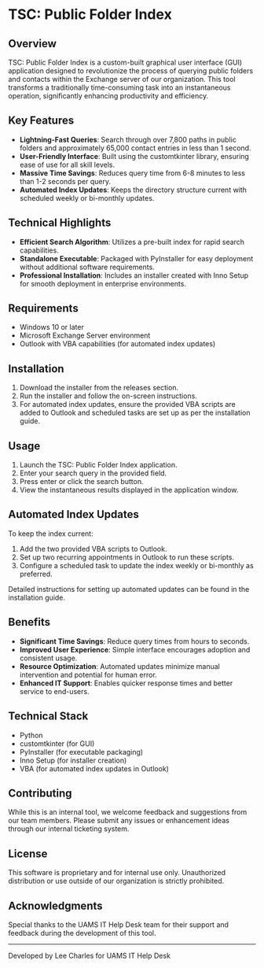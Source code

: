 # TSC: Public Folder Index

## Overview

TSC: Public Folder Index is a custom-built graphical user interface (GUI) application designed to revolutionize the process of querying public folders and contacts within the Exchange server of our organization. This tool transforms a traditionally time-consuming task into an instantaneous operation, significantly enhancing productivity and efficiency.

## Key Features

- **Lightning-Fast Queries**: Search through over 7,800 paths in public folders and approximately 65,000 contact entries in less than 1 second.
- **User-Friendly Interface**: Built using the customtkinter library, ensuring ease of use for all skill levels.
- **Massive Time Savings**: Reduces query time from 6-8 minutes to less than 1-2 seconds per query.
- **Automated Index Updates**: Keeps the directory structure current with scheduled weekly or bi-monthly updates.

## Technical Highlights

- **Efficient Search Algorithm**: Utilizes a pre-built index for rapid search capabilities.
- **Standalone Executable**: Packaged with PyInstaller for easy deployment without additional software requirements.
- **Professional Installation**: Includes an installer created with Inno Setup for smooth deployment in enterprise environments.

## Requirements

- Windows 10 or later
- Microsoft Exchange Server environment
- Outlook with VBA capabilities (for automated index updates)

## Installation

1. Download the installer from the releases section.
2. Run the installer and follow the on-screen instructions.
3. For automated index updates, ensure the provided VBA scripts are added to Outlook and scheduled tasks are set up as per the installation guide.

## Usage

1. Launch the TSC: Public Folder Index application.
2. Enter your search query in the provided field.
3. Press enter or click the search button.
4. View the instantaneous results displayed in the application window.

## Automated Index Updates

To keep the index current:

1. Add the two provided VBA scripts to Outlook.
2. Set up two recurring appointments in Outlook to run these scripts.
3. Configure a scheduled task to update the index weekly or bi-monthly as preferred.

Detailed instructions for setting up automated updates can be found in the installation guide.

## Benefits

- **Significant Time Savings**: Reduce query times from hours to seconds.
- **Improved User Experience**: Simple interface encourages adoption and consistent usage.
- **Resource Optimization**: Automated updates minimize manual intervention and potential for human error.
- **Enhanced IT Support**: Enables quicker response times and better service to end-users.

## Technical Stack

- Python
- customtkinter (for GUI)
- PyInstaller (for executable packaging)
- Inno Setup (for installer creation)
- VBA (for automated index updates in Outlook)

## Contributing

While this is an internal tool, we welcome feedback and suggestions from our team members. Please submit any issues or enhancement ideas through our internal ticketing system.

## License

This software is proprietary and for internal use only. Unauthorized distribution or use outside of our organization is strictly prohibited.

## Acknowledgments

Special thanks to the UAMS IT Help Desk team for their support and feedback during the development of this tool.

---

Developed by Lee Charles for UAMS IT Help Desk
